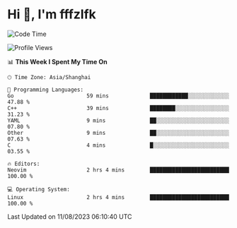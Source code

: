 # Hi 👋, I'm fffzlfk

<!--START_SECTION:waka-->
![Code Time](http://img.shields.io/badge/Code%20Time-346%20hrs%2036%20mins-blue)

![Profile Views](http://img.shields.io/badge/Profile%20Views-13-blue)

📊 **This Week I Spent My Time On** 

```text
🕑︎ Time Zone: Asia/Shanghai

💬 Programming Languages: 
Go                       59 mins             ████████████░░░░░░░░░░░░░   47.88 % 
C++                      39 mins             ████████░░░░░░░░░░░░░░░░░   31.23 % 
YAML                     9 mins              ██░░░░░░░░░░░░░░░░░░░░░░░   07.80 % 
Other                    9 mins              ██░░░░░░░░░░░░░░░░░░░░░░░   07.63 % 
C                        4 mins              █░░░░░░░░░░░░░░░░░░░░░░░░   03.55 % 

🔥 Editors: 
Neovim                   2 hrs 4 mins        █████████████████████████   100.00 % 

💻 Operating System: 
Linux                    2 hrs 4 mins        █████████████████████████   100.00 % 
```


 Last Updated on 11/08/2023 06:10:40 UTC
<!--END_SECTION:waka-->
